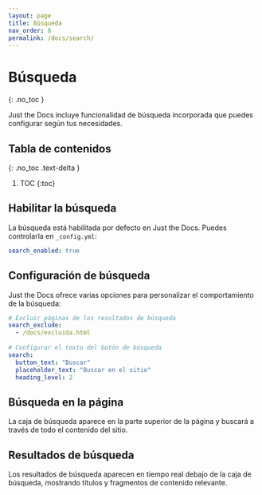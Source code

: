 ```yaml
---
layout: page
title: Búsqueda
nav_order: 8
permalink: /docs/search/
---
```


# Búsqueda
{: .no_toc }

Just the Docs incluye funcionalidad de búsqueda incorporada que puedes configurar según tus necesidades.

## Tabla de contenidos
{: .no_toc .text-delta }

1. TOC
{:toc}

## Habilitar la búsqueda

La búsqueda está habilitada por defecto en Just the Docs. Puedes controlarla en `_config.yml`:

```yaml
search_enabled: true
```

## Configuración de búsqueda

Just the Docs ofrece varias opciones para personalizar el comportamiento de la búsqueda:

```yaml
# Excluir páginas de los resultados de búsqueda
search_exclude:
  - /docs/excluida.html
  
# Configurar el texto del botón de búsqueda
search:
  button_text: "Buscar"
  placeholder_text: "Buscar en el sitio"
  heading_level: 2
```

## Búsqueda en la página

La caja de búsqueda aparece en la parte superior de la página y buscará a través de todo el contenido del sitio.

## Resultados de búsqueda

Los resultados de búsqueda aparecen en tiempo real debajo de la caja de búsqueda, mostrando títulos y fragmentos de contenido relevante. 